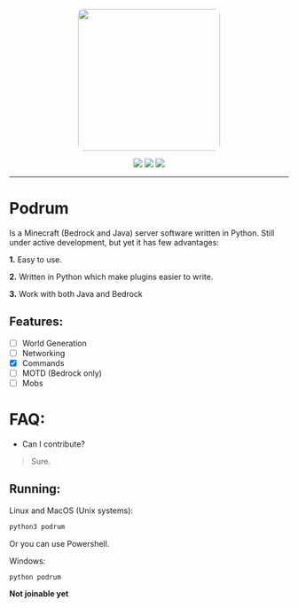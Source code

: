 <p align="center">
  <img width="256" style="border-radius:10px;" height="256" src="https://cdn.discordapp.com/attachments/576826528671858709/766767561681141790/Logo.png">


<div align="center">
    <a href="https://discord.gg/ScSsnwQ4kW"><img src="https://img.shields.io/discord/821124503185653803?style=flat-square"/></a>
    <a href="https://www.codefactor.io/repository/github/podrum/podrum"><img src="https://www.codefactor.io/repository/github/podrum/podrum/badge?style=flat-square"/></a>
    <a href="https://podrum.github.io/"><img src="https://img.shields.io/badge/-Website-orange?style=flat-square"/></a>
</div>
<hr/>

# Podrum
Is a Minecraft (Bedrock and Java) server software written in Python.
Still under active development, but yet it has few advantages:

**1.** Easy to use.

**2.** Written in Python which make plugins easier to write.

**3.** Work with both Java and Bedrock

## Features:
 - [ ] World Generation
 - [ ] Networking
 - [x] Commands
 - [ ] MOTD (Bedrock only)
 - [ ] Mobs 

# FAQ:
 - Can I contribute?
 > Sure.

## Running:
Linux and MacOS (Unix systems):
```sh
python3 podrum
```
Or you can use Powershell.

Windows:
```batch
python podrum
```

**Not joinable yet**
